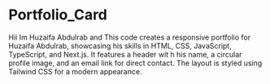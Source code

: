# Portfolio_Card
Hii Im Huzaifa Abdulrab and This code creates a responsive portfolio for Huzaifa Abdulrab, showcasing his skills in HTML, CSS, JavaScript, TypeScript, and Next.js. It features a header wit h his name, a circular profile image, and an email link for direct contact. The layout is styled using Tailwind CSS for a modern appearance.
